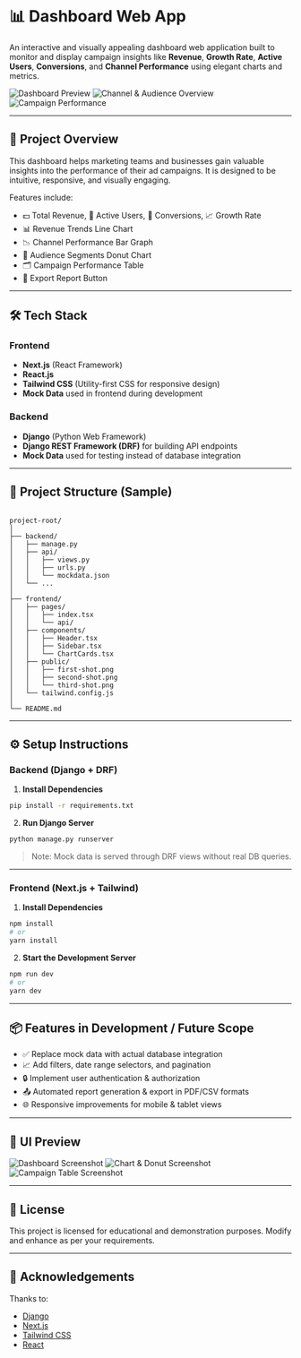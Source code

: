 # 📊 Dashboard Web App

An interactive and visually appealing dashboard web application built to monitor and display campaign insights like **Revenue**, **Growth Rate**, **Active Users**, **Conversions**, and **Channel Performance** using elegant charts and metrics.

![Dashboard Preview](./first-shot.png)
![Channel & Audience Overview](./second-shot.png)
![Campaign Performance](./third-shot.png)

---

## 🚀 Project Overview

This dashboard helps marketing teams and businesses gain valuable insights into the performance of their ad campaigns. It is designed to be intuitive, responsive, and visually engaging.

Features include:
- 💵 Total Revenue, 👥 Active Users, 🎯 Conversions, 📈 Growth Rate
- 📊 Revenue Trends Line Chart
- 📉 Channel Performance Bar Graph
- 🎯 Audience Segments Donut Chart
- 🗂️ Campaign Performance Table
- 📎 Export Report Button

---

## 🛠️ Tech Stack

### Frontend
- **Next.js** (React Framework)
- **React.js**
- **Tailwind CSS** (Utility-first CSS for responsive design)
- **Mock Data** used in frontend during development

### Backend
- **Django** (Python Web Framework)
- **Django REST Framework (DRF)** for building API endpoints
- **Mock Data** used for testing instead of database integration

---

## 📁 Project Structure (Sample)

```

project-root/
│
├── backend/
│   ├── manage.py
│   ├── api/
│   │   ├── views.py
│   │   ├── urls.py
│   │   └── mockdata.json
│   └── ...
│
├── frontend/
│   ├── pages/
│   │   ├── index.tsx
│   │   └── api/
│   ├── components/
│   │   ├── Header.tsx
│   │   ├── Sidebar.tsx
│   │   └── ChartCards.tsx
│   ├── public/
│   │   ├── first-shot.png
│   │   ├── second-shot.png
│   │   └── third-shot.png
│   └── tailwind.config.js
│
└── README.md

````

---

## ⚙️ Setup Instructions

### Backend (Django + DRF)

1. **Install Dependencies**  
```bash
pip install -r requirements.txt
````

2. **Run Django Server**

```bash
python manage.py runserver
```

> Note: Mock data is served through DRF views without real DB queries.

---

### Frontend (Next.js + Tailwind)

1. **Install Dependencies**

```bash
npm install
# or
yarn install
```

2. **Start the Development Server**

```bash
npm run dev
# or
yarn dev
```

---

## 📦 Features in Development / Future Scope

* ✅ Replace mock data with actual database integration
* 📈 Add filters, date range selectors, and pagination
* 🔒 Implement user authentication & authorization
* 📤 Automated report generation & export in PDF/CSV formats
* 🌐 Responsive improvements for mobile & tablet views

---

## 📸 UI Preview

![Dashboard Screenshot](./first-shot.png)
![Chart & Donut Screenshot](./second-shot.png)
![Campaign Table Screenshot](./third-shot.png)

---

## 📃 License

This project is licensed for educational and demonstration purposes. Modify and enhance as per your requirements.

---

## 🤝 Acknowledgements

Thanks to:

* [Django](https://www.djangoproject.com/)
* [Next.js](https://nextjs.org/)
* [Tailwind CSS](https://tailwindcss.com/)
* [React](https://reactjs.org/)
